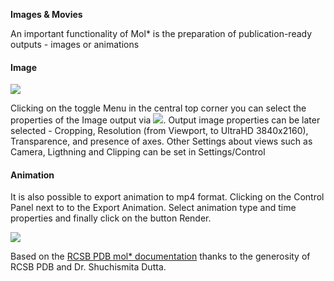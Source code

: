 ﻿
**Images & Movies**

An important functionality of Mol\* is the preparation of publication-ready outputs - images or animations 
#### **Image**

![](../img/detail-screenshot.png)


Clicking on the toggle Menu in the central top corner you can select the properties of the Image output via ![](../img/screenshoticon.png). Output image properties can be later selected - Cropping, Resolution (from Viewport, to UltraHD 3840x2160), Transparence, and presence of axes. Other Settings about views such as Camera, Ligthning and Clipping can be set in Settings/Control 
#### **Animation**
It is also possible to export animation to mp4 format. Clicking on the Control Panel next to to the Export Animation. Select animation type and time properties and finally click on the button Render.

![](../img/animation.png)

Based on the [RCSB PDB mol* documentation](https://www.rcsb.org/3d-view/molstar/help/getting-started) thanks to the generosity of RCSB PDB and Dr. Shuchismita Dutta.

